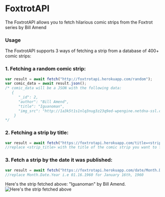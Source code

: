 # FoxtrotAPI
The FoxtrotAPI allows you to fetch hilarious comic strips from the Foxtrot series by Bill Amend
### Usage
The FoxtrotAPI supports 3 ways of fetching a strip from a database of 400+ comic strips:

### 1. Fetching a random comic strip:
   ```javascript
   var result = await fetch("http://foxtrotapi.herokuapp.com/random");
   var comic_data = await result.json();
   /* comic_data will be a JSON with the following data:
      {
         "_id": 2,
         "author": "Bill Amend",
         "title": "Iguanoman",
         "img_src": "http://1a3k5t1s1nlq3nug3z23q9ed-wpengine.netdna-ssl.com/wp-content/uploads/2020/07/ft200712-foxtrot-comics-bill-amend-iguanoman-2020-quincyjason-aliens-sunday-comic-strip.png"
       }
   */
   ```

### 2. Fetching a strip by title:
   ```javascript
   var result = await fetch("https://foxtrotapi.herokuapp.com/title=<strip_title>);
   //replace <strip_title> with the title of the comic strip you want to fetch, such as Iguanoman.
   ```

### 3. Fetch a strip by the date it was published:
  ```javascript
  var result = await fetch("https://foxtrotapi.herokuapp.com/date/Month.Date.Year");
  //replace Month.Date.Year i.e 01.16.1960 for January 16th, 1960
  ```


Here's the strip fetched above: "Iguanoman" by Bill Amend.
![Here's the strip fetched above](http://1a3k5t1s1nlq3nug3z23q9ed-wpengine.netdna-ssl.com/wp-content/uploads/2020/07/ft200712-foxtrot-comics-bill-amend-iguanoman-2020-quincy-jason-aliens-sunday-comic-strip.png)
